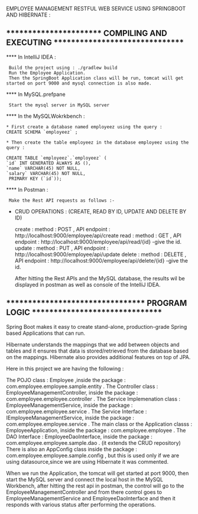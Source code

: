 EMPLOYEE MANAGEMENT RESTFUL WEB SERVICE USING SPRINGBOOT AND HIBERNATE :

********************** COMPILING AND EXECUTING ******************************
-----------------------------------------------------------------------------

**** In IntelliJ IDEA :

     Build the project using : ./gradlew build
     Run the Employee Application.
     Then the SpringBoot Application class will be run, tomcat will get started on port 9000 and mysql connection is also made.



**** In MySQL.prefpane

     Start the mysql server in MySQL server 



**** In the MySQLWokrkbench :

    * First create a database named employeez using the query :
    CREATE SCHEMA `employeez` ;
                                                                         
    * Then create the table employeez in the database employeez using the query :

    CREATE TABLE `employeez`.`employeez` (
    `id` INT GENERATED ALWAYS AS (),
    `name` VARCHAR(45) NOT NULL,
    `salary` VARCHAR(45) NOT NULL,
     PRIMARY KEY (`id`));



**** In Postman :

     Make the Rest API requests as follows :-
     
   * CRUD OPERATIONS :   (CREATE, READ BY ID, UPDATE AND DELETE BY ID)
     
     create : method : POST , API endpoint : http://localhost:9000/employee/api/create
     read : method : GET , API endpoint : http://localhost:9000/employee/api/read/{id}              -give the id.
     update : method : PUT , API endpoint : http://localhost:9000/employee/api/update
     delete : method : DELETE , API endpoint : http://localhost:9000/employee/api/delete/{id}       -give the id.
     
     After hitting the Rest APIs and the MySQL database, the results wil be displayed in postman as well as console of the IntelliJ IDEA.


******************************** PROGRAM LOGIC ******************************
-----------------------------------------------------------------------------


Spring Boot makes it easy to create stand-alone, production-grade Spring based Applications that can run.

Hibernate understands the mappings that we add between objects and tables and it ensures that data is stored/retrieved from the database based on the mappings.
Hibernate also provides additional features on top of JPA.

Here in this project we are having the following :

The POJO class : Employee ,inside the package : com.employee.employee.sample.entity .
The Controller class : EmployeeManagementController, inside the package : com.employee.employee.controller .
The Service Implemenation class : EmployeeManagementService, inside the package : com.employee.employee.service .
The Service Interface : IEmployeeManagementService, inside the package : com.employee.employee.service .
The main class or the Application classs : EmployeeApplication, inside the package : com.employee.employee .
The DAO Interface : EmployeeDaoInterface, inside the package : com.employee.employee.sample.dao . (it extends the CRUD repository)
There is also an AppConfig class inside the package : com.employee.employee.sample.config , but this is used only if we are using datasource,since we are using Hibernate it was commented.

When we run the Application, the tomcat will get started at port 9000, then start the MySQL server and connect the local host in the MySQL Workbench,
after hitting the rest api in postman, the control will go to the EmployeeManagementController and from there control goes to EmployeeManagementService and EmployeeDaoInterface and then it responds with various status after performing the operations.

